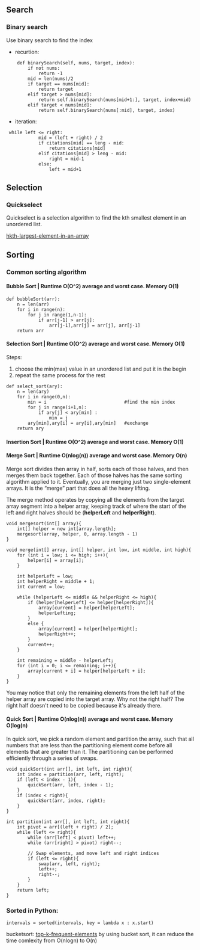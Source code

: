 ## Search

### Binary search
Use binary search to find the index
- recurtion:
```
    def binarySearch(self, nums, target, index):
        if not nums:
            return -1
        mid = len(nums)/2
        if target == nums[mid]:
            return target
        elif target > nums[mid]:
            return self.binarySearch(nums[mid+1:], target, index+mid)
        elif target < nums[mid]:
            return self.binarySearch(nums[:mid], target, index)
```

- iteration:

```
 while left <= right:
            mid = (left + right) / 2
            if citations[mid] == leng - mid:
                return citations[mid]
            elif citations[mid] > leng - mid:
                right = mid-1
            else:
                left = mid+1
```





## Selection

### Quickselect

Quickselect is a selection algorithm to find the kth smallest element in an unordered list. 

[hkth-largest-element-in-an-array](https://leetcode.com/problems/kth-largest-element-in-an-array/)

## Sorting

### Common sorting algorithm

#### Bubble Sort | Runtime O(O^2) average and worst case. Memory O(1)

```
def bubbleSort(arr):
    n = len(arr)
    for i in range(n):
        for j in range(1,n-1):
            if arr[j-1] > arr[j]:
                arr[j-1],arr[j] = arr[j], arr[j-1]
    return arr
```

#### Selection Sort | Runtime O(O^2) average and worst case. Memory O(1)

Steps:
1. choose the min(max) value in an unordered list and put it in the begin
2. repeat the same process for the rest 

```
def select_sort(ary):
    n = len(ary)
    for i in range(0,n):
        min = i                             #find the min index
        for j in range(i+1,n):
            if ary[j] < ary[min] :
                min = j     
        ary[min],ary[i] = ary[i],ary[min]   #exchange
    return ary
```

#### Insertion Sort | Runtime O(O^2) average and worst case. Memory O(1)

#### Merge Sort | Runtime O(nlog(n)) average and worst case. Memory O(n)

Merge sort divides then array in half, sorts each of those halves, and then merges them back together. Each of those halves has the same sorting algorithm applied to it. Eventually, you are merging just two single-element arrays. It is the “merge” part that does all the heavy lifting.

The merge method operates by copying all the elements from the target array segment into a helper array, keeping track of where the start of the left and right halves should be (**helperLeft** and **helperRight**).

```
void mergesort(int[] array){
    int[] helper = new int[array.length];
    mergesort(array, helper, 0, array.length - 1)
}

void merge(int[] array, int[] helper, int low, int middle, int high){
    for (int i = low; i <= high; i++){
        helper[i] = array[i];
    }

    int helperLeft = low;
    int helperRight = middle + 1;
    int current = low;

    while (helperLeft <= middle && helperRight <= high){
        if (helper[helperLeft] <= helper[helperRight]){
            array[current] = helper[helperLeft];
            helperLefting;
        }
        else {
            array[current] = helper[helperRight];
            helperRight++;
        }
        current++;
    }

    int remaining = middle - helperLeft;
    for (int i = 0; i <= remaining; i++){
        array[current + i] = helper[helperLeft + i];
    }
}
```
You may notice that only the remaining elements from the left half of the helper array are copied into the target array. Why not the right half? The right half doesn't need to be copied because it's already there.

#### Quick Sort | Runtime O(nlog(n)) average and worst case. Memory O(log(n)

In quick sort, we pick a random element and partition the array, such that all numbers that are less than the partitioning element come before all elements that are greater than it. The partitioning can be performed efficiently through a series of swaps.

```
void quickSort(int arr[], int left, int right){
    int index = partition(arr, left, right);
    if (left < index - 1){
        quickSort(arr, left, index - 1);
    }
    if (index < right){
        quickSort(arr, index, right);
    }
}

int partition(int arr[], int left, int right){
    int pivot = arr[(left + right) / 2];
    while (left <= right){
        while (arr[left] < pivot) left++;
        while (arr[right] > pivot) right--;

        // Swap elements, and move left and right indices
        if (left <= right){
            swap(arr, left, right);
            left++;
            right--;
        }
    }
    return left;
}
```


### Sorted in Python:

```
intervals = sorted(intervals, key = lambda x : x.start)
```

bucketsort:
[top-k-frequent-elements](https://leetcode.com/problems/top-k-frequent-elements/)
by using bucket sort, it can reduce the time comlexity from O(nlogn) to O(n)
